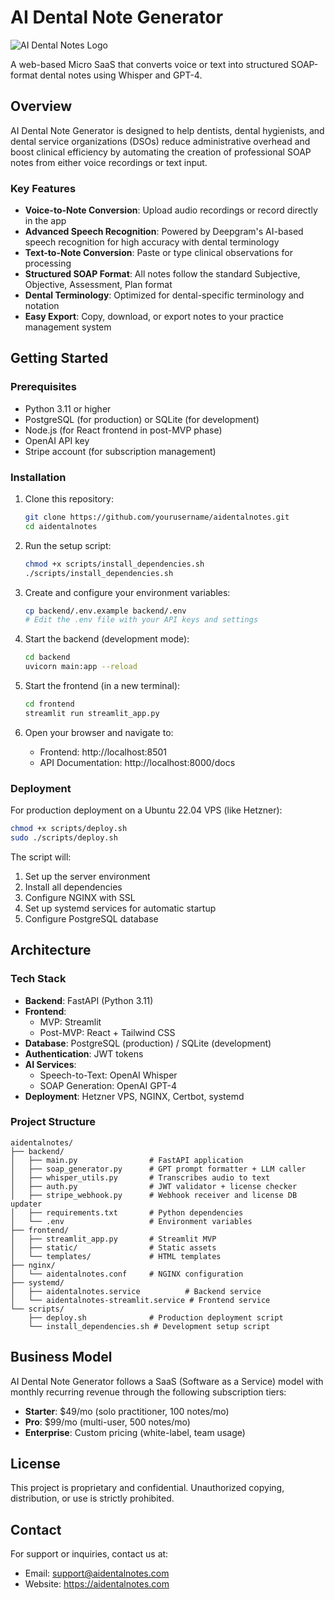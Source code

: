 # AI Dental Note Generator

![AI Dental Notes Logo](https://via.placeholder.com/150x150?text=AIDentalNotes)

A web-based Micro SaaS that converts voice or text into structured SOAP-format dental notes using Whisper and GPT-4.

## Overview

AI Dental Note Generator is designed to help dentists, dental hygienists, and dental service organizations (DSOs) reduce administrative overhead and boost clinical efficiency by automating the creation of professional SOAP notes from either voice recordings or text input.

### Key Features

- **Voice-to-Note Conversion**: Upload audio recordings or record directly in the app
- **Advanced Speech Recognition**: Powered by Deepgram's AI-based speech recognition for high accuracy with dental terminology
- **Text-to-Note Conversion**: Paste or type clinical observations for processing
- **Structured SOAP Format**: All notes follow the standard Subjective, Objective, Assessment, Plan format
- **Dental Terminology**: Optimized for dental-specific terminology and notation
- **Easy Export**: Copy, download, or export notes to your practice management system

## Getting Started

### Prerequisites

- Python 3.11 or higher
- PostgreSQL (for production) or SQLite (for development)
- Node.js (for React frontend in post-MVP phase)
- OpenAI API key
- Stripe account (for subscription management)

### Installation

1. Clone this repository:
   ```bash
   git clone https://github.com/yourusername/aidentalnotes.git
   cd aidentalnotes
   ```

2. Run the setup script:
   ```bash
   chmod +x scripts/install_dependencies.sh
   ./scripts/install_dependencies.sh
   ```

3. Create and configure your environment variables:
   ```bash
   cp backend/.env.example backend/.env
   # Edit the .env file with your API keys and settings
   ```

4. Start the backend (development mode):
   ```bash
   cd backend
   uvicorn main:app --reload
   ```

5. Start the frontend (in a new terminal):
   ```bash
   cd frontend
   streamlit run streamlit_app.py
   ```

6. Open your browser and navigate to:
   - Frontend: http://localhost:8501
   - API Documentation: http://localhost:8000/docs

### Deployment

For production deployment on a Ubuntu 22.04 VPS (like Hetzner):

```bash
chmod +x scripts/deploy.sh
sudo ./scripts/deploy.sh
```

The script will:
1. Set up the server environment
2. Install all dependencies
3. Configure NGINX with SSL
4. Set up systemd services for automatic startup
5. Configure PostgreSQL database

## Architecture

### Tech Stack

- **Backend**: FastAPI (Python 3.11)
- **Frontend**: 
  - MVP: Streamlit
  - Post-MVP: React + Tailwind CSS
- **Database**: PostgreSQL (production) / SQLite (development)
- **Authentication**: JWT tokens
- **AI Services**:
  - Speech-to-Text: OpenAI Whisper
  - SOAP Generation: OpenAI GPT-4
- **Deployment**: Hetzner VPS, NGINX, Certbot, systemd

### Project Structure

```
aidentalnotes/
├── backend/
│   ├── main.py                # FastAPI application
│   ├── soap_generator.py      # GPT prompt formatter + LLM caller
│   ├── whisper_utils.py       # Transcribes audio to text
│   ├── auth.py                # JWT validator + license checker
│   ├── stripe_webhook.py      # Webhook receiver and license DB updater
│   ├── requirements.txt       # Python dependencies
│   └── .env                   # Environment variables
├── frontend/
│   ├── streamlit_app.py       # Streamlit MVP
│   ├── static/                # Static assets
│   └── templates/             # HTML templates
├── nginx/
│   └── aidentalnotes.conf     # NGINX configuration
├── systemd/
│   ├── aidentalnotes.service          # Backend service
│   └── aidentalnotes-streamlit.service # Frontend service
└── scripts/
    ├── deploy.sh              # Production deployment script
    └── install_dependencies.sh # Development setup script
```

## Business Model

AI Dental Note Generator follows a SaaS (Software as a Service) model with monthly recurring revenue through the following subscription tiers:

- **Starter**: $49/mo (solo practitioner, 100 notes/mo)
- **Pro**: $99/mo (multi-user, 500 notes/mo)
- **Enterprise**: Custom pricing (white-label, team usage)

## License

This project is proprietary and confidential. Unauthorized copying, distribution, or use is strictly prohibited.

## Contact

For support or inquiries, contact us at:
- Email: support@aidentalnotes.com
- Website: https://aidentalnotes.com
